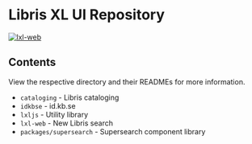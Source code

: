 # Libris XL UI Repository

[![lxl-web](https://github.com/libris/lxlviewer/actions/workflows/lxl-web.yml/badge.svg)](https://github.com/libris/lxlviewer/actions/workflows/lxl-web.yml)

## Contents

View the respective directory and their READMEs for more information.

* `cataloging` -  Libris cataloging
* `idkbse` - id.kb.se
* `lxljs` - Utility library
* `lxl-web` - New Libris search
* `packages/supersearch` - Supersearch component library

